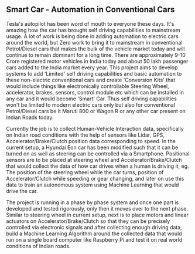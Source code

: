 ## Smart Car - Automation in Conventional Cars

Tesla's autopilot has been word of mouth to everyone these days. It's amazing how the car has brought self driving capabilities to mainstream usage. A lot of work is being done in adding automation to electric cars around the world, but Zero work to bring it to mainstream in conventional Petrol/Diesel cars that makes the bulk of the vehicle market today and will continue to remain dominant for a long time.
There are approximately 9-10 Crore registered motor vehicles in India today and about 50 lakh passenger cars added to the India market every year.
This project aims to develop systems to add 'Limited' self driving capabilities and basic automation to these non-electric conventional cars and create 'Conversion Kits' that would include things like electronically controllable Steering Wheel, accelerator, brakes, sensors, control module etc which can be installed in any car and it would become 'Smart' Car.
Thus self driving capabilities won't be limited to modern electric cars only but also for conventional Petrol/Diesel cars be it Maruti 800 or Wagon R or any other car present on Indian Roads today.

Currently the job is to collect Human-Vehicle Interaction data, specifically on Indian road conditions with the help of sensors like Lidar, GPS, Accelerator/Brake/Clutch position data corresponding to speed. In the current setup, a Hyundai Eon car has been modified such that it can be turned on as well as steering can be controlled via a Smartphone. Positional sensors are to be placed at steering wheel and Accelerator/Brake/Clutch that would collect the data of how car drives when a human is driving it, eg. The position of the steering wheel while the car turns, position of Accelerator/Clutch while speeding or gear changing, and later on use this data to train an autonomous system using Machine Learning that would drive the car.

The project is running in a phase by phase system and once one part is developed and tested rigorously, only then it moves over to the next phase.
Similar to steering wheel in current setup, next is to place motors and linear actuators on Accelerator/Brake/Clutch so that they can be precisely controlled via electronic signals and after collecting enough driving data, build a Machine Learning Algorithm around the collected data that would run on a single board computer like Raspberry Pi and test it on real world conditions of Indian roads. 
